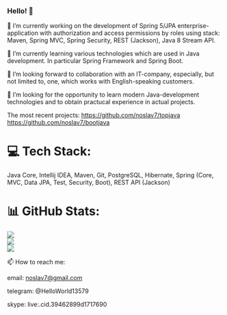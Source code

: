 ### Hello! 👋

🔭 I’m currently working on the development of Spring 5/JPA enterprise-application with authorization and access permissions by roles using stack: Maven, Spring MVC, Spring Security, REST (Jackson), Java 8 Stream API.

🌱 I’m currently learning various technologies which are used in Java development. In particular Spring Framework and Spring Boot.

👯 I’m looking forward to collaboration with an IT-company, especially, but not limited to, one, which works with English-speaking customers.

🤔 I’m looking for the opportunity to learn modern Java-development technologies and to obtain practucal experience in actual projects.

The most recent projects: 
https://github.com/noslav7/topjava 
https://github.com/noslav7/bootjava

# 💻 Tech Stack:
Java Core, Intellij IDEA, Maven, Git, PostgreSQL, Hibernate, Spring (Core, MVC, Data JPA, Test, Security, Boot), REST API (Jackson)
# 📊 GitHub Stats:
![](https://github-readme-stats.vercel.app/api?username=noslav7&theme=solarized-light&hide_border=false&include_all_commits=false&count_private=false)<br/>
![](https://github-readme-streak-stats.herokuapp.com/?user=noslav7&theme=solarized-light&hide_border=false)<br/>
![](https://github-readme-stats.vercel.app/api/top-langs/?username=noslav7&theme=solarized-light&hide_border=false&include_all_commits=false&count_private=false&layout=compact)

📫 How to reach me: 

email: noslav7@gmail.com

telegram: @HelloWorld13579

skype: live:.cid.39462899d1717690
